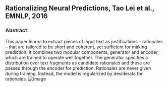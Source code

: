 
## Rationalizing Neural Predictions, Tao Lei et al., EMNLP, 2016
### Abstract:
 
This paper learns to extract pieces of input text as justifications – rationales – that are tailored to be short and coherent,
yet sufficient for making prediction. It combines two modular components, generator and encoder, which are trained to operate 
well together. The generator specifies a distribution over text fragments as candidate rationales and these are passed through
the encoder for prediction. Rationales are never given during training. Instead, the model is regularized by desiderata for 
rationales.
![image](https://user-images.githubusercontent.com/6012792/28242041-5fea33de-696f-11e7-99e7-1385e1d291fc.png)
